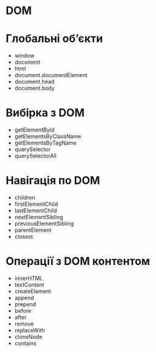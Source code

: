 # DOM

# Глобальні обʼєкти
- window
- document
- html
- document.documentElement
- document.head
- document.body

# Вибірка з DOM
- getElementById
- getElementsByClassName
- getElementsByTagName
- querySelector
- querySelectorAll

# Навігація по DOM
- children
- firstElementChild
- lastElementChild
- nextElementSibling
- previousElementSibling
- parentElement
- closest

# Операції з DOM контентом
- innerHTML
- textContent
- createElement
- append
- prepend
- before
- after
- remove
- replaceWith
- cloneNode
- contains
